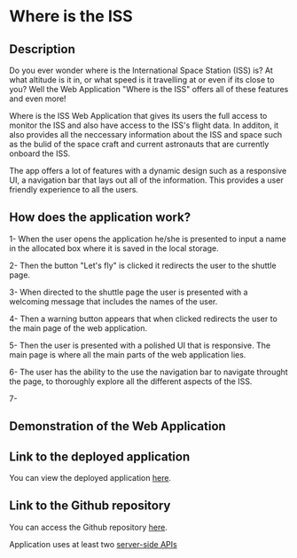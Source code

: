 # Where is the ISS

## Description

Do you ever wonder where is the International Space Station (ISS) is? At what altitude is it in, or what speed is it travelling at or even if its close to you? Well the Web Application "Where is the ISS" offers all of these features and even more!

Where is the ISS Web Application that gives its users the full access to monitor the ISS and also have access to the ISS's flight data. In additon, it also provides all the neccessary information about the ISS and space such as the bulid of the space craft and current astronauts that are currently onboard the ISS.

The app offers a lot of features with a dynamic design such as a responsive UI, a navigation bar that lays out all of the information. This provides a user friendly experience to all the users.


## How does the application work?

1- When the user opens the application he/she is presented to input a name in the allocated box where it is saved in the local storage.

2- Then the button "Let's fly" is clicked it redirects the user to the shuttle page.

3- When directed to the shuttle page the user is presented with a welcoming message that includes the names of the user.

4- Then a warning button appears that when clicked redirects the user to the main page of the web application.

5- Then the user is presented with a polished UI that is responsive. The main page is where all the main parts of the web application lies.

6- The user has the ability to the use the navigation bar to navigate throught the page, to thoroughly explore all the different aspects of the ISS.

7- 

## Demonstration of the Web Application

## Link to the deployed application

You can view the deployed application [here](https://heranyang93.github.io/go-go-space/).

## Link to the Github repository

You can access the Github repository [here](https://github.com/heranYang93/go-go-space).


Application uses at least two [server-side APIs](https://coding-boot-camp.github.io/full-stack/apis/api-resources)